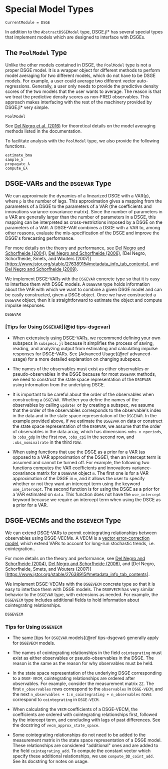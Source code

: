 # Special Model Types

```@meta
CurrentModule = DSGE
```

In addition to the `AbstractDSGEModel` type, DSGE.jl* has several special types that implement
models which are designed to interface with DSGEs.

## The `PoolModel` Type
Unlike the other models contained in DSGE, the `PoolModel` type is not a proper DSGE model.
It is a wrapper object for different methods to perform model averaging for two different models,
which do not have to be DSGE models.
For example, a user could average two different vector auto-regressions.
Generally, a user only needs to provide the predictive density scores
of the two models that the user wants to average. The reason is that we
treat the predictive density scores as non-FRED observables. This approach
makes interfacing with the rest of the machinery provided by DSGE.jl* very simple.

```@docs
PoolModel
```

See [Del Negro et al. (2016)](https://www.sciencedirect.com/science/article/pii/S0304407616300094#f000005) for theoretical details on the model averaging methods listed in the documentation.

To facilitate analysis with the `PoolModel` type, we also provide the following functions.
```@docs
estimate_bma
sample_λ
propagate_λ
compute_Eλ
```

## DSGE-VARs and the `DSGEVAR` Type

We can approximate the dynamics of a linearized DSGE with a VAR(``p``), where ``p`` is the
number of lags. This approximation gives a mapping from the parameters of a DSGE
to the parameters of a VAR (the coefficients and innovations variance-covariance matrix).
Since the number of parameters in a VAR are generally larger than the number of
parameters in a DSGE, this mapping can be interpreted as cross-restrictions
imposed by a DSGE on the parameters of a VAR. A DSGE-VAR combines a DSGE with a VAR
to, among other reasons, evaluate the mis-specification of the DSGE and improve
the DSGE's forecasting performance.

For more details on the theory and performance, see
[Del Negro and Schorfheide (2004)](https://onlinelibrary.wiley.com/doi/full/10.1111/j.1468-2354.2004.00139.x),
[Del Negro and Schorfheide (2006)](https://www.newyorkfed.org/medialibrary/media/research/economists/delnegro/erq206_delnegro.pdf),
[Del Negro, Schorfheide, Smets, and Wouters (2007)][https://www.jstor.org/stable/27638915#metadata_info_tab_contents], and
[Del Negro and Schorfheide (2009)](https://www.aeaweb.org/articles?id=10.1257/aer.99.4.1415).

We implement DSGE-VARs with the `DSGEVAR` concrete type so that it is easy to interface them with DSGE models. A `DSGEVAR` type
holds information about the VAR with which we want to combine a given DSGE model and can be easily constructed, given a DSGE object. Once we have constructed a `DSGEVAR` object, then it is straightforward to estimate the object and compute impulse responses.

```@docs
DSGEVAR
```

### [Tips for Using `DSGEVAR`](@id tips-dsgevar)

* When extensively using DSGE-VARs, we recommend defining your own subspecs in
  `subspecs.jl` because it simplifies the process of saving, reading, and analyzing
  output from estimating and calculating impulse responses for DSGE-VARs.
  See [Advanced Usage](@ref advanced-usage) for a more detailed explanation on changing subspecs.

* The names of the observables must exist as either observables
  or pseudo-observables in the DSGE because for most
  `DSGEVAR` methods, we need to construct the state space
  representation of the `DSGEVAR` using information from
  the underlying DSGE.

* It is important to be careful about the order of the
  observables when constructing a `DSGEVAR`. Whether you define
  the names of the observables by calling `update!` or
  by creating a subspec, we assume that the order of the observables
  corresponds to the observable's index in the data and
  in the state space representation of the `DSGEVAR`. In the example
  provided above, if we estimate the `DSGEVAR` on data
  or construct the state space representation of the `DSGEVAR`,
  we assume that the order of observables in the data array,
  which has dimensions `nobs x nperiods`, is `:obs_gdp`
  in the first row, `:obs_cpi` in the second row, and
  `:obs_nominalrate` in the third row.

* When using functions that use the DSGE as a prior for a VAR (as opposed to
  a VAR approximation of the DSGE), then an intercept term is assumed and cannot
  be turned off. For example, the following two functions computes the VAR coefficients
  and innovations variance-covariance matrix for a `DSGEVAR` object `m`.
  The first one is for a VAR approximation of the DSGE in `m`,
  and it allows the user to specify whether or not they want an intercept term
  using the keyword `use_intercept`. The second function is for using the DSGE
  as a prior for a VAR estimated on `data`. This function does not have the
  `use_intercept` keyword because we require an intercept term when using
  the DSGE as a prior for a VAR.

## DSGE-VECMs and the `DSGEVECM` Type

We can extend DSGE-VARs to permit cointegrating relationships between observables
using DSGE-VECMs. A VECM is a [vector error-correction model](https://en.wikipedia.org/wiki/Error_correction_model),
which extend VARs to account for long-run stochastic trends, i.e. cointegration..

For more details on the theory and performance, see
[Del Negro and Schorfheide (2004)](https://onlinelibrary.wiley.com/doi/full/10.1111/j.1468-2354.2004.00139.x),
[Del Negro and Schorfheide (2006)](https://www.newyorkfed.org/medialibrary/media/research/economists/delnegro/erq206_delnegro.pdf), and
[Del Negro, Schorfheide, Smets, and Wouters (2007)][https://www.jstor.org/stable/27638915#metadata_info_tab_contents].

We implement DSGE-VECMs with the `DSGEVECM` concrete type so that it is easy to interface them with DSGE models. The `DSGEVECM`
has very similar behavior to the `DSGEVAR` type, with extensions as needed. For example, the `DSGEVECM` type includes additional fields
to hold information about cointegrating relationships.

```@docs
DSGEVECM
```

### Tips for Using `DSGEVECM`

* The same [tips for `DSGEVAR` models](@ref tips-dsgevar) generally apply for `DSGEVECM` models.

* The names of cointegrating relationships in the field `cointegrating`
  must exist as either observables or pseudo-observables in the DSGE. The reason is
  the same as the reason for why observables must be held.

* In the state space representation of the underlying DSGE corresponding to
  a `DSGE-VECM`, cointegrating relationships are ordered after observables. For example,
  consider the measurement matrix `ZZ`. The first `n_observables` rows correspond to
  the `observables` in `DSGE-VECM`, and the next
  `n_observables + 1:n_cointegrating + n_observables` rows correspond to
  `cointegrating` in `DSGE-VECM`.

* When calculating the `VECM` coefficients of a DSGE-VECM,
  the coefficients are ordered with cointegrating relationships first, followed by
  the intercept term, and concluding with lags of past differences. See the
  docstring of `vecm_approx_state_space`.

* Some cointegrating relationships do not need to be added to the measurement matrix
  in the state space representation of a DSGE model. These relationships are considered
  "additional" ones and are added to the field `cointegrating_add`. To compute the constant
  vector which specify these additional relationships, we use `compute_DD_coint_add`.
  See its docstring for notes on usage.
